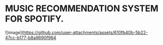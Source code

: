 # MUSIC RECOMMENDATION SYSTEM FOR SPOTIFY. 
![image](https://github.com/user-attachments/assets/610fb40b-5b22-47cc-b177-b8a9690f964
